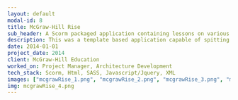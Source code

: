 ```yaml
---
layout: default
modal-id: 8
title: McGraw-Hill Rise
sub_header: A Scorm packaged application containing lessons on various subjects
description: This was a template based application capable of spitting out multiple versions of itself (i.e. a custom lesson) with custom content, images and sounds.  The end product was a Scorm package.  The core of this project was built using Html, CSS/SASS, Javascript/Jquery, and XML.  The deployment of this project was done through the use of an ant-build script in conjunction with custom bat/cmd files that allowed me to deploy multiple versions of the site from the same code base and package each deployment into a Scorm package.
date: 2014-01-01
project_date: 2014
client: McGraw-Hill Education
worked_on: Project Manager, Architecture Development
tech_stack: Scorm, Html, SASS, Javascript/Jquery, XML
images: ["mcgrawRise_1.png", "mcgrawRise_2.png", "mcgrawRise_3.png", "mcgrawRise_4.png", "mcgrawRise_5.png", "mcgrawRise_6.png"]
img: mcgrawRise_4.png
---
```

